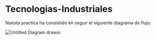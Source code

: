 # Tecnologias-Industriales

Nuesta practica ha consistido en seguir el siguiente diagrama de flujo:

![Untitled Diagram drawio](https://user-images.githubusercontent.com/95297676/144086919-31fb39c6-a845-4cae-bd86-884e7a79c3bd.png)
